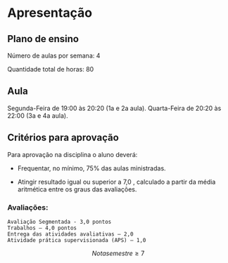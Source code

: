 # Apresentação

## Plano de ensino

Número de aulas por semana: 4

Quantidade total de horas: 80

## Aula 

Segunda-Feira de 19:00 às 20:20 (1a e 2a aula).
Quarta-Feira de 20:20 às 22:00 (3a e 4a aula).


## Critérios para aprovação

Para aprovação na disciplina o aluno deverá:

- Frequentar, no mínimo, 75% das aulas ministradas.

- Atingir resultado igual ou superior a 7,0 , calculado a partir da média aritmética entre os graus das avaliações.


### Avaliações:

    Avaliação Segmentada - 3,0 pontos
    Trabalhos – 4,0 pontos
    Entrega das atividades avaliativas – 2,0
    Atividade prática supervisionada (APS) – 1,0

$$
Nota  semestre \geq 7
$$
    
